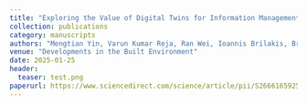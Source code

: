 ```yaml
---
title: "Exploring the Value of Digital Twins for Information Management in Highway Asset Maintenance"
collection: publications
category: manuscripts
authors: "Mengtian Yin, Varun Kumar Reja, Ran Wei, Ioannis Brilakis, Brian Sheil, Federico Perrotta, Alix Marie d'Avigneau, <strong>Linjun Lu</strong>"
venue: "Developments in the Built Environment"
date: 2025-01-25
header:
  teaser: test.png
paperurl: https://www.sciencedirect.com/science/article/pii/S2666165925000146
---
```

